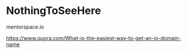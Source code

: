 # NothingToSeeHere

mentorspace.io

https://www.quora.com/What-is-the-easiest-way-to-get-an-io-domain-name

